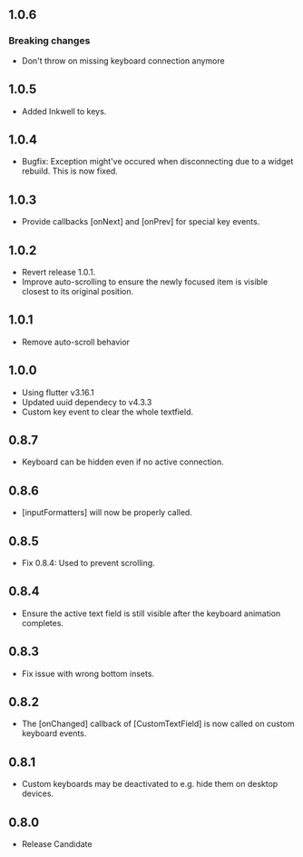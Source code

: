 ## 1.0.6
### Breaking changes
* Don't throw on missing keyboard connection anymore

## 1.0.5
* Added Inkwell to keys.

## 1.0.4
* Bugfix: Exception might've occured when disconnecting due to a widget rebuild. This is now fixed.

## 1.0.3
* Provide callbacks [onNext] and [onPrev] for special key events.

## 1.0.2
* Revert release 1.0.1.
* Improve auto-scrolling to ensure the newly focused item is visible closest to its original
  position.

## 1.0.1
* Remove auto-scroll behavior

## 1.0.0

* Using flutter v3.16.1
* Updated uuid dependecy to v4.3.3
* Custom key event to clear the whole textfield.

## 0.8.7

* Keyboard can be hidden even if no active connection.

## 0.8.6

* [inputFormatters] will now be properly called.

## 0.8.5

* Fix 0.8.4: Used to prevent scrolling.

## 0.8.4

* Ensure the active text field is still visible after the keyboard animation completes.

## 0.8.3

* Fix issue with wrong bottom insets.

## 0.8.2

* The [onChanged] callback of [CustomTextField] is now called on custom keyboard events.

## 0.8.1

* Custom keyboards may be deactivated to e.g. hide them on desktop devices.

## 0.8.0

* Release Candidate

